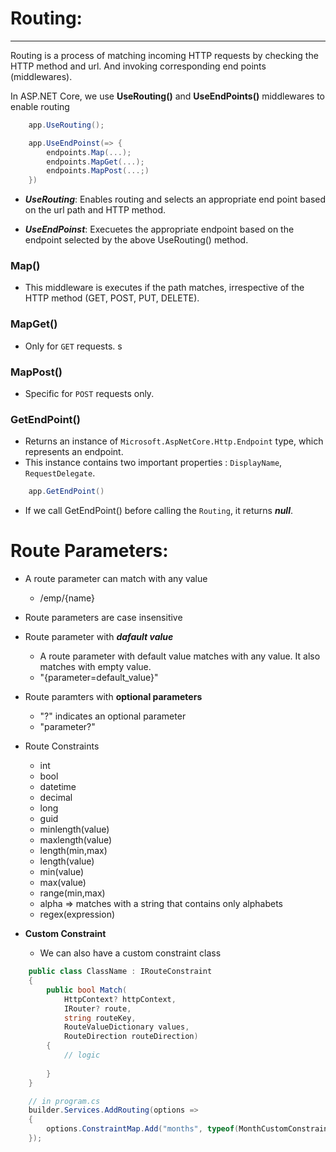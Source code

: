 # __Routing:__
-----------------------------------
Routing is a process of matching incoming HTTP requests by checking the HTTP method and url. And invoking corresponding end points (middlewares).

In ASP.NET Core, we use __UseRouting()__ and __UseEndPoints()__ middlewares to enable routing

```cs
    app.UseRouting();

    app.UseEndPoinst(=> {
        endpoints.Map(...);
        endpoints.MapGet(...);
        endpoints.MapPost(...;)
    })
```
- ___UseRouting___: Enables routing and selects an appropriate end point based on the url path and HTTP method.

- ___UseEndPoinst___: Execuetes the appropriate endpoint based on the endpoint selected by the above UseRouting() method.

### Map()
- This middleware is executes if the path matches, irrespective of the HTTP method (GET, POST, PUT, DELETE). 

### MapGet()
- Only for `GET` requests.
s
### MapPost()
- Specific for `POST` requests only.


### GetEndPoint()
- Returns an instance of `Microsoft.AspNetCore.Http.Endpoint` type, which represents an endpoint.
- This instance contains two important properties : `DisplayName`, `RequestDelegate`.
```cs
    app.GetEndPoint()
```
- If we call  GetEndPoint() before calling the `Routing`, it returns ___null___.

# Route Parameters:

- A route parameter can match with any value
    - /emp/{name}

- Route parameters are case insensitive

- Route parameter with ___dafault value___
    - A route parameter with default value matches with any value. It also matches with empty value.
    - "{parameter=default_value}"


- Route paramters with __optional parameters__
    - "?" indicates an optional parameter
    - "parameter?"


- Route Constraints
    - int
    - bool
    - datetime
    - decimal
    - long
    - guid
    - minlength(value)
    - maxlength(value)
    - length(min,max)
    - length(value)
    - min(value)
    - max(value)
    - range(min,max)
    - alpha => matches with a string that contains only alphabets
    - regex(expression)


- __Custom Constraint__

    - We can also have a custom constraint class

```cs
    public class ClassName : IRouteConstraint
    {
        public bool Match(
            HttpContext? httpContext,
            IRouter? route,
            string routeKey,
            RouteValueDictionary values,
            RouteDirection routeDirection)
        {
            // logic
             
        }
    }

    // in program.cs
    builder.Services.AddRouting(options =>
    {
        options.ConstraintMap.Add("months", typeof(MonthCustomConstraint));
    });

```
